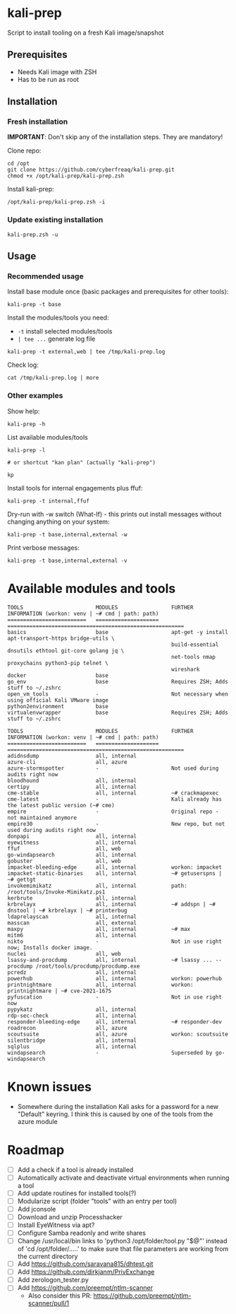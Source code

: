 # kali-prep
Script to install tooling on a fresh Kali image/snapshot

## Prerequisites
- Needs Kali image with ZSH
- Has to be run as root

## Installation  
### Fresh installation
  
**IMPORTANT**: Don't skip any of the installation steps. They are mandatory!  

Clone repo:  
```
cd /opt
git clone https://github.com/cyberfreaq/kali-prep.git
chmod +x /opt/kali-prep/kali-prep.zsh
```

Install kali-prep:
```
/opt/kali-prep/kali-prep.zsh -i
```

### Update existing installation
```
kali-prep.zsh -u
```

## Usage
### Recommended usage
Install base module once (basic packages and prerequisites for other tools):  
```
kali-prep -t base
```

Install the modules/tools you need:
- `-t`        install selected modules/tools
- `| tee ...` generate log file  

```
kali-prep -t external,web | tee /tmp/kali-prep.log
```

Check log:  
```
cat /tmp/kali-prep.log | more
```

### Other examples
Show help:  
```
kali-prep -h
```

List available modules/tools
```
kali-prep -l

# or shortcut "kan plan" (actually "kali-prep") 

kp
```
  
Install tools for internal engagements plus ffuf:  
```
kali-prep -t internal,ffuf
```
  
Dry-run with -w switch (What-If) - this prints out install messages without changing anything on your system:
```
kali-prep -t base,internal,external -w
```

Print verbose messages:  
```
kali-prep -t base,internal,external -v
```

# Available modules and tools
```
TOOLS                       MODULES                 FURTHER INFORMATION (workon: venv | ~# cmd | path: path)
=========================   ====================    ========================================================
basics                      base                    apt-get -y install apt-transport-https bridge-utils \
                                                    build-essential dnsutils ethtool git-core golang jq \
                                                    net-tools nmap proxychains python3-pip telnet \
                                                    wireshark
docker                      base
go_env                      base                    Requires ZSH; Adds stuff to ~/.zshrc
open_vm_tools               -                       Not necessary when using official Kali VMware image
python2environment          base
virtualenvwrapper           base                    Requires ZSH; Adds stuff to ~/.zshrc

TOOLS                       MODULES                 FURTHER INFORMATION (workon: venv | ~# cmd | path: path)
=========================   ====================    ========================================================
adidnsdump                  all, internal
azure-cli                   all, azure
azure-stormspotter          -                       Not used during audits right now
bloodhound                  all, internal
certipy                     all, internal
cme-stable                  all, internal           ~# crackmapexec
cme-latest                  -                       Kali already has the latest public version (~# cme)
empire                      -                       Original repo - not maintained anymore
empire30                    -                       New repo, but not used during audits right now
donpapi                     all, internal           
eyewitness                  all, internal
ffuf                        all, web
go-windapsearch             all, internal
gobuster                    all, web
impacket-bleeding-edge      all, internal           workon: impacket
impacket-static-binaries    all, internal           ~# getuserspns | ~# gettgt
invokemimikatz              all, internal           path: /root/tools/Invoke-Mimikatz.ps1
kerbrute                    all, internal
krbrelayx                   all, internal           ~# addspn | ~# dnstool | ~# krbrelayx | ~# printerbug
ldaprelayscan               all, internal           
masscan                     all, external
maxpy                       all, internal           ~# max
mitm6                       all, internal
nikto                       -                       Not in use right now; Installs docker image.
nuclei                      all, web 
lsassy-and-procdump         all, internal           ~# lsassy ... --procdump /root/tools/procdump/procdump.exe
pcredz                      all, internal           
powerhub                    all, internal           workon: powerhub
printnightmare              all, internal           workon: printnightmare | ~# cve-2021-1675
pyfuscation                 -                       Not in use right now
pypykatz                    all, internal 
rdp-sec-check               all, internal 
responder-bleeding-edge     all, internal           ~# responder-dev
roadrecon                   all, azure 
scoutsuite                  all, azure              workon: scoutsuite
silentbridge                all, internal 
sqlplus                     all, internal
windapsearch                -                       Superseded by go-windapsearch
```

# Known issues
- Somewhere during the installation Kali asks for a password for a new "Default" keyring. I think this is caused by one of the tools from the azure module

# Roadmap
- [ ] Add a check if a tool is already installed
- [ ] Automatically activate and deactivate virtual environments when running a tool
- [ ] Add update routines for installed tools(?)
- [ ] Modularize script (folder "tools" with an entry per tool)
- [ ] Add jconsole
- [ ] Download and unzip Processhacker
- [ ] Install EyeWitness via apt?
- [ ] Configure Samba readonly and write shares
- [ ] Change /usr/local/bin links to 'python3 /opt/folder/tool.py "$@"' instead of 'cd /opt/folder/.....' to make sure that file parameters are working from the current directory
- [ ] Add https://github.com/saravana815/dhtest.git
- [ ] Add https://github.com/dirkjanm/PrivExchange
- [ ] Add zerologon_tester.py
- [ ] Add https://github.com/preempt/ntlm-scanner
  - Also consider this PR: https://github.com/preempt/ntlm-scanner/pull/1
